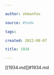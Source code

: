 ```yaml
---

author: ohmanfoo

source: #todo

tags: 

created: 2022-08-07

title: 1934

---
```

[[1934.md]]#1934.md